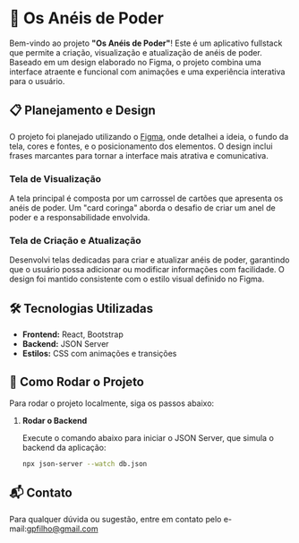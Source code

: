 # 🏰 Os Anéis de Poder

Bem-vindo ao projeto **"Os Anéis de Poder"**! Este é um aplicativo fullstack que permite a criação, visualização e atualização de anéis de poder. Baseado em um design elaborado no Figma, o projeto combina uma interface atraente e funcional com animações e uma experiência interativa para o usuário.

## 📋 Planejamento e Design

O projeto foi planejado utilizando o [Figma](https://www.figma.com/design/hQ90eqiK9Lm23AcWqdZaqa/Os-An%C3%A9is-de-Poder?node-id=0-1&t=On9jMnWV0Uvq1EYN-1), onde detalhei a ideia, o fundo da tela, cores e fontes, e o posicionamento dos elementos. O design inclui frases marcantes para tornar a interface mais atrativa e comunicativa. 

### Tela de Visualização

A tela principal é composta por um carrossel de cartões que apresenta os anéis de poder. Um "card coringa" aborda o desafio de criar um anel de poder e a responsabilidade envolvida.

### Tela de Criação e Atualização

Desenvolvi telas dedicadas para criar e atualizar anéis de poder, garantindo que o usuário possa adicionar ou modificar informações com facilidade. O design foi mantido consistente com o estilo visual definido no Figma.

## 🛠 Tecnologias Utilizadas

- **Frontend:** React, Bootstrap
- **Backend:** JSON Server
- **Estilos:** CSS com animações e transições

## 🚀 Como Rodar o Projeto

Para rodar o projeto localmente, siga os passos abaixo:

1. **Rodar o Backend**

   Execute o comando abaixo para iniciar o JSON Server, que simula o backend da aplicação:
   ```bash
   npx json-server --watch db.json

## 📬 Contato

Para qualquer dúvida ou sugestão, entre em contato pelo e-mail:gpfilho@gmail.com